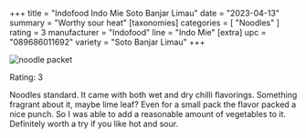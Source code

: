 +++
title = "Indofood Indo Mie Soto Banjar Limau"
date = "2023-04-13"
summary = "Worthy sour heat"
[taxonomies]
categories = [ "Noodles" ]
rating = 3
manufacturer = "Indofood"
line = "Indo Mie"
[extra]
upc = "089686011692"
variety = "Soto Banjar Limau"
+++

![noodle packet](feature-089686011692.png)

Rating: 3

Noodles standard.
It came with both wet and dry chilli flavorings.
Something fragrant about it, maybe lime leaf?
Even for a small pack the flavor packed a nice punch.
So I was able to add a reasonable amount of vegetables to it.
Definitely worth a try if you like hot and sour.
